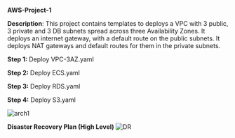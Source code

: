 **AWS-Project-1**

**Description**:  This project contains templates to deploys a VPC with 3 public, 3 private and 3 DB subnets spread across three Availability Zones. It deploys an internet gateway, with a default route on the public subnets. It deploys NAT gateways and default routes for them in the private subnets.

**Step 1:** Deploy VPC-3AZ.yaml

**Step 2:** Deploy ECS.yaml

**Step 3:** Deploy RDS.yaml

**Step 4:** Deploy S3.yaml

![arch1](https://user-images.githubusercontent.com/103620921/169332190-1b77ab21-5bfa-4933-a6fb-f9fa6a94b28b.JPG)



**Disaster Recovery Plan (High Level)**
![DR](https://user-images.githubusercontent.com/103620921/169332126-6a71b07f-2734-47e7-9037-e0428c9c2adb.JPG)
